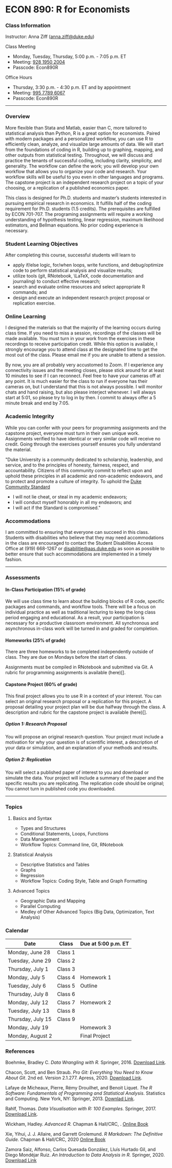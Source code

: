 # ECON 890: R for Economists


### Class Information
Instructor: Anna Ziff (anna.ziff@duke.edu)

Class Meeting
* Monday, Tuesday, Thursday, 5:00 p.m. - 7:05 p.m. ET
* Meeting: [928 1950 2004](https://duke.zoom.us/j/92819502004?pwd=VXB6d2dwSXJpUDNkUng1UTFGaW4zUT09)
* Passcode: Econ890R

Office Hours
* Thursday, 3:30 p.m. - 4:30 p.m. ET and by appointment
* Meeting: [995 7789 6067](https://duke.zoom.us/j/99577896067?pwd=Wm9QaEd5cm5oZkNGZk1LK3NmQVF2Zz09)
* Passcode: Econ890R
---

### Overview
More flexible than Stata and Matlab, easier than C, more tailored to statistical analysis than Python, R is a great option for economists. Paired with modern packages and a personalized workflow, you can use R to efficiently clean, analyze, and visualize large amounts of data. We will start from the foundations of coding in R, building up to graphing, mapping, and other outputs from statistical testing. Throughout, we will discuss and practice the tenants of successful coding, including clarity, simplicity, and generality. The workflow can define the work; you will develop your own workflow that allows you to organize your code and research. Your workflow skills will be useful to you even in other languages and programs. The capstone project is an independent research project on a topic of your choosing, or a replication of a published economics paper. 

This class is designed for Ph.D. students and master’s students interested in pursuing empirical research in economics. It fulfills half of the coding requirement for Ph.D. students (1.5 credits). The prerequisites are fulfilled by ECON 701-707. The programing assignments will require a working understanding of hypothesis testing, linear regression, maximum likelihood estimators, and Bellman equations. No prior coding experience is necessary. 


### Student Learning Objectives

After completing this course, successful students will learn to
* apply if/else logic, for/when loops, write functions, and debug/optimize code to perform statistical analysis and visualize results;
* utilize tools (git, RNotebook, \LaTeX, code documentation and journaling) to conduct effective research;
* search and evaluate online resources and select appropriate R commands; and
* design and execute an independent research project proposal or replication exercise.

### Online Learning
I designed the materials so that the majority of the learning occurs during class time. If you need to miss a session, recordings of the classes will be made available. You must turn in your work from the exercises in these recordings to receive participation credit. While this option is available, I strongly encourage you to attend class at the designated time to get the most out of the class. Please email me if you are unable to attend a session.

By now, you are all probably very accustomed to Zoom. If I experience any connectivity issues and the meeting closes, please stick around for at least 10 minutes to see if I can reconnect. Feel free to have your cameras off at any point. It is much easier for the class to run if everyone has their cameras on, but I understand that this is not always possible. I will monitor chats and hand raising, but also please interject whenever. I will always start at 5:01, so please try to log in by then. I commit to always offer a 5 minute break and end by 7:05.

### Academic Integrity
While you can confer with your peers for programming assignments and the capstone project, everyone must turn in their own unique work. Assignments verified to have identical or very similar code will receive no credit. Going through the exercises yourself ensures you fully understand the material. 

"Duke University is a community dedicated to scholarship, leadership, and service, and to the principles of honesty, fairness, respect, and accountability. Citizens of this community commit to reflect upon and uphold these principles in all academic and non-academic endeavors, and to protect and promote a culture of integrity. To uphold the [Duke Community Standard](https://studentaffairs.duke.edu/conduct/about-us/duke-community-standard)
*	I will not lie cheat, or steal in my academic endeavors;
* I will conduct myself honorably in all my endeavors; and
* I will act if the Standard is compromised."

### Accommodations
I am committed to ensuring that everyone can succeed in this class. Students with disabilities who believe that they may need accommodations in the class are encouraged to contact the Student Disabilities Access Office at (919) 668-1267 or disabilitie@aas.duke.edu as soon as possible to better ensure that such accommodations are implemented in a timely fashion.

---

### Assessments

#### In-Class Participation (15\% of grade)
We will use class time to learn about the building blocks of R code, specific packages and commands, and workflow tools. There will be a focus on individual practice as well as traditional lecturing to keep the long class period engaging and educational. As a result, your participation is necessary for a productive classroom environment. All synchronous and asynchronous in-class work will be turned in and graded for completion.

#### Homeworks (25\% of grade)
There are three homeworks to be completed independently outside of class. They are due on Mondays before the start of class.

Assignments must be compiled in RNotebook and submitted via Git. A rubric for programming assignments is available (here)[].

#### Capstone Project (60\% of grade) 
This final project allows you to use R in a context of your interest. You can select an original research proposal or a replication for this project. A proposal detailing your project plan will be due halfway through the class. A description and rubric for the capstone project is available (here)[]. 

##### Option 1: Research Proposal
You will propose an original research question. Your project must include a motivation for why your question is of scientific  interest, a description of your data or simulation, and an explanation of your methods and results.

##### Option 2: Replication
You will select a published paper of interest to you and download or simulate the data. Your project will include a summary of the paper and the specific results you are replicating. The replication code should be original; You cannot turn in published code you downloaded. 

---

### Topics

1. Basics and Syntax
    - Types and Structures
    - Conditional Statements, Loops, Functions
    - Data Management
    - Workflow Topics: Command line, Git, RNotebook

2. Statistical Analysis
    - Descriptive Statistics and Tables
    - Graphs
    - Regression
    - Workflow Topics: Coding Style, Table and Graph Formatting

3. Advanced Topics
    - Geographic Data and Mapping
    - Parallel Computing
    - Medley of Other Advanced Topics (Big Data, Optimization, Text Analysis)
    
### Calendar
| Date              | Class   | Due at 5:00 p.m. ET |
|-------------------|---------|---------------------|
| Monday, June 28   | Class 1 |                     |
| Tuesday, June 29  | Class 2 |                     |
| Thursday, July 1  | Class 3 |                     |
| Monday, July 5    | Class 4 | Homework 1          |
| Tuesday, July 6   | Class 5 | Outline            |
| Thursday, July 8  | Class 6 |                     |
| Monday, July 12   | Class 7 | Homework 2          |
| Tuesday, July 13  | Class 8 |                     |
| Thursday, July 15 | Class 9 |                     |
| Monday, July 19   |         | Homework 3          |
| Monday, August 2  |         | Final Project             |



### References

Boehmke, Bradley C. *Data Wrangling with R.* Springer, 2016. [Download Link](https://link-springer-com.proxy.lib.duke.edu/content/pdf/10.1007%2F978-3-319-45599-0.pdf).

Chacon, Scott, and Ben Straub. *Pro Git: Everything You Need to Know About Git*. 2nd ed. Version 2.1.277. Apress, 2020. [Download Link](https://git-scm.com/book/en/v2).

Lafaye de Micheaux, Pierre, Rémy Drouilhet, and Benoit Liquet. *The R Software: Fundamentals of Programming and Statistical Analysis*. Statistics and Computing. New York, NY: Springer, 2013. [Downlad Link](https://link-springer-com.proxy.lib.duke.edu/book/10.1007%2F978-1-4614-9020-3).

Rahlf, Thomas. *Data Visualisation with R: 100 Examples.* Springer, 2017. [Download Link](https://link-springer-com.proxy.lib.duke.edu/content/pdf/10.1007%2F978-3-319-49751-8.pdf).

Wickham, Hadley. *Advanced R.* Chapman & Hall/CRC, . [Online Book](https://adv-r.hadley.nz/index.html)

Xie, Yihui, J. J. Allaire, and Garrett Grolemund. *R Markdown: The Definitive Guide.* Chapman & Hall/CRC, 2020 [Online Book](https://bookdown.org/yihui/rmarkdown/)

Zamora Saiz, Alfonso, Carlos Quesada González, Lluís Hurtado Gil, and Diego Mondéjar Ruiz. *An Introduction to Data Analysis in R.* Springer, 2020. [Download Link](https://link-springer-com.proxy.lib.duke.edu/content/pdf/10.1007%2F978-3-030-48997-7.pdf)
